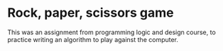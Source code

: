 # Rock, paper, scissors game

This was an assignment from programming logic and design course, to practice writing an algorithm to play against the computer.
